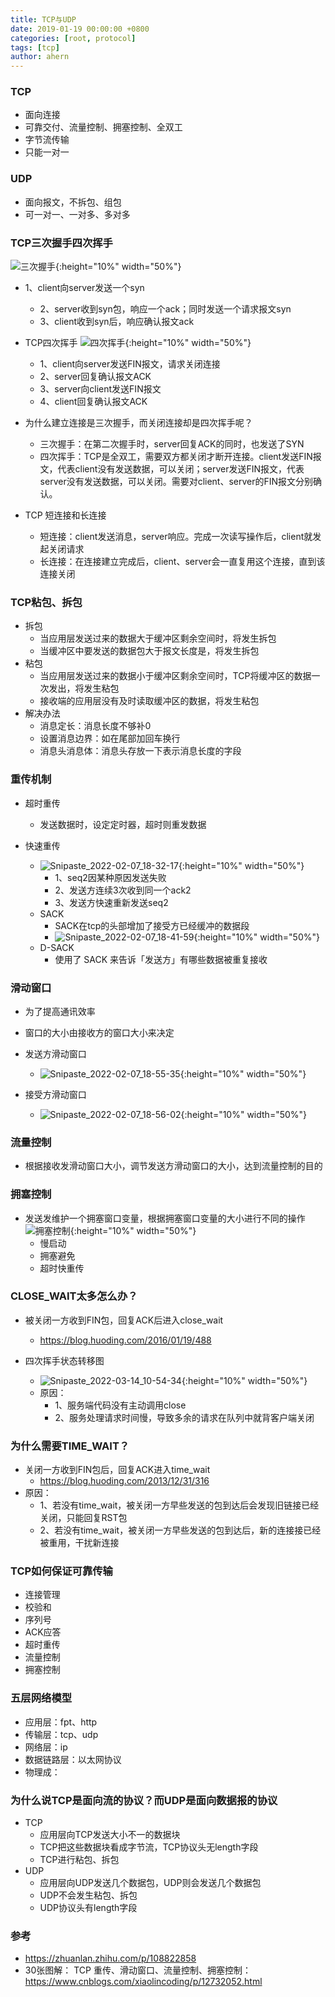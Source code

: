 ```yaml
---
title: TCP与UDP
date: 2019-01-19 00:00:00 +0800
categories: [root, protocol]
tags: [tcp]
author: ahern
---
```


### TCP

- 面向连接
- 可靠交付、流量控制、拥塞控制、全双工
- 字节流传输
- 只能一对一

### UDP

- 面向报文，不拆包、组包
- 可一对一、一对多、多对多

### TCP三次握手四次挥手

![三次握手](https://raw.githubusercontent.com/li-zeyuan/access/master/img/20210130134349.png){:height="10%" width="50%"}

- 1、client向server发送一个syn
  
  - 2、server收到syn包，响应一个ack；同时发送一个请求报文syn
  - 3、client收到syn后，响应确认报文ack

- TCP四次挥手
  ![四次挥手](https://raw.githubusercontent.com/li-zeyuan/access/master/img/20210130134505.png){:height="10%" width="50%"}
  
  - 1、client向server发送FIN报文，请求关闭连接
  - 2、server回复确认报文ACK
  - 3、server向client发送FIN报文
  - 4、client回复确认报文ACK

- 为什么建立连接是三次握手，而关闭连接却是四次挥手呢？
  
  - 三次握手：在第二次握手时，server回复ACK的同时，也发送了SYN
  - 四次挥手：TCP是全双工，需要双方都关闭才断开连接。client发送FIN报文，代表client没有发送数据，可以关闭；server发送FIN报文，代表server没有发送数据，可以关闭。需要对client、server的FIN报文分别确认。

- TCP 短连接和长连接
  
  - 短连接：client发送消息，server响应。完成一次读写操作后，client就发起关闭请求
  - 长连接：在连接建立完成后，client、server会一直复用这个连接，直到该连接关闭

### TCP粘包、拆包

- 拆包
  - 当应用层发送过来的数据大于缓冲区剩余空间时，将发生拆包
  - 当缓冲区中要发送的数据包大于报文长度是，将发生拆包
- 粘包
  - 当应用层发送过来的数据小于缓冲区剩余空间时，TCP将缓冲区的数据一次发出，将发生粘包
  - 接收端的应用层没有及时读取缓冲区的数据，将发生粘包
- 解决办法
  - 消息定长：消息长度不够补0
  - 设置消息边界：如在尾部加回车换行
  - 消息头消息体：消息头存放一下表示消息长度的字段

### 重传机制

- 超时重传
  
  - 发送数据时，设定定时器，超时则重发数据

- 快速重传
  
  - ![Snipaste_2022-02-07_18-32-17](https://raw.githubusercontent.com/li-zeyuan/access/master/img/Snipaste_2022-02-07_18-32-17.png){:height="10%" width="50%"}
    - 1、seq2因某种原因发送失败
    - 2、发送方连续3次收到同一个ack2
    - 3、发送方快速重新发送seq2
  - SACK
    - SACK在tcp的头部增加了接受方已经缓冲的数据段
    - ![Snipaste_2022-02-07_18-41-59](https://raw.githubusercontent.com/li-zeyuan/access/master/img/Snipaste_2022-02-07_18-41-59.png){:height="10%" width="50%"}
  - D-SACK
    - 使用了 SACK 来告诉「发送方」有哪些数据被重复接收

### 滑动窗口

- 为了提高通讯效率

- 窗口的大小由接收方的窗口大小来决定

- 发送方滑动窗口
  
  - ![Snipaste_2022-02-07_18-55-35](https://raw.githubusercontent.com/li-zeyuan/access/master/img/Snipaste_2022-02-07_18-55-35.png){:height="10%" width="50%"}

- 接受方滑动窗口
  
  - ![Snipaste_2022-02-07_18-56-02](https://raw.githubusercontent.com/li-zeyuan/access/master/img/Snipaste_2022-02-07_18-56-02.png){:height="10%" width="50%"}

### 流量控制

- 根据接收发滑动窗口大小，调节发送方滑动窗口的大小，达到流量控制的目的

### 拥塞控制

- 发送发维护一个拥塞窗口变量，根据拥塞窗口变量的大小进行不同的操作
  ![拥塞控制](https://raw.githubusercontent.com/li-zeyuan/access/master/img/20210130134553.png){:height="10%" width="50%"}
  - 慢启动
  - 拥塞避免
  - 超时快重传

### CLOSE_WAIT太多怎么办？

- 被关闭一方收到FIN包，回复ACK后进入close_wait
  
  - https://blog.huoding.com/2016/01/19/488

- 四次挥手状态转移图
  
  - ![Snipaste_2022-03-14_10-54-34](https://raw.githubusercontent.com/li-zeyuan/access/master/img/Snipaste_2022-03-14_10-54-34.png){:height="10%" width="50%"}
  - 原因：
    - 1、服务端代码没有主动调用close
    - 2、服务处理请求时间慢，导致多余的请求在队列中就背客户端关闭

### 为什么需要TIME_WAIT？

- 关闭一方收到FIN包后，回复ACK进入time_wait
  - https://blog.huoding.com/2013/12/31/316
- 原因：
  - 1、若没有time_wait，被关闭一方早些发送的包到达后会发现旧链接已经关闭，只能回复RST包
  - 2、若没有time_wait，被关闭一方早些发送的包到达后，新的连接接已经被重用，干扰新连接

### TCP如何保证可靠传输

- 连接管理
- 校验和
- 序列号
- ACK应答
- 超时重传
- 流量控制
- 拥塞控制

### 五层网络模型

- 应用层：fpt、http
- 传输层：tcp、udp
- 网络层：ip
- 数据链路层：以太网协议
- 物理成：

### 为什么说TCP是面向流的协议？而UDP是面向数据报的协议

- TCP
  - 应用层向TCP发送大小不一的数据块
  - TCP把这些数据块看成字节流，TCP协议头无length字段
  - TCP进行粘包、拆包
- UDP
  - 应用层向UDP发送几个数据包，UDP则会发送几个数据包
  - UDP不会发生粘包、拆包
  - UDP协议头有length字段

### 参考

- https://zhuanlan.zhihu.com/p/108822858
- 30张图解： TCP 重传、滑动窗口、流量控制、拥塞控制：https://www.cnblogs.com/xiaolincoding/p/12732052.html
